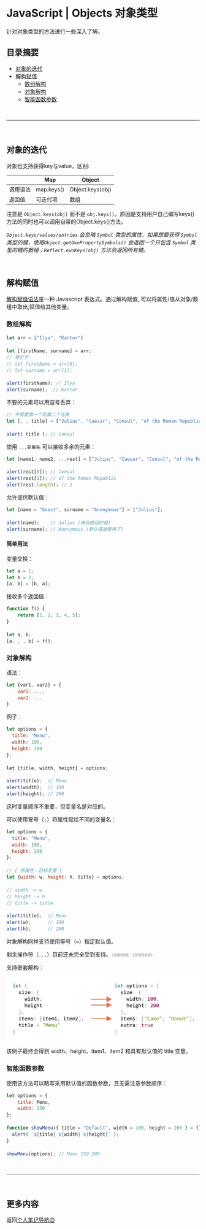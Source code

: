 # JavaScript | Objects 对象类型 <!-- omit in toc -->

针对对象类型的方法进行一些深入了解。

## 目录摘要 <!-- omit in toc -->

- [对象的迭代](#对象的迭代)
- [解构赋值](#解构赋值)
  - [数组解构](#数组解构)
  - [对象解构](#对象解构)
  - [智能函数参数](#智能函数参数)

<br>

---

<br>

## 对象的迭代

对象也支持获得key与value，区别:

|          | Map        | Object           |
| -------- | ---------- | ---------------- |
| 调用语法 | map.keys() | Object.keys(obj) |
| 返回值   | 可迭代项   | 数组             |

注意是 `Object.keys(obj)` 而不是 `obj.keys()`，原因是支持用户自己编写keys()方法的同时也可以调用自带的Object.keys()方法。

*`Object.keys/values/entries` 会忽略 `Symbol` 类型的属性，如果想要获得 `Symbol` 类型的键，使用`Object.getOwnPropertySymbols()` 会返回一个只包含 `Symbol` 类型的键的数组；`Reflect.ownKeys(obj)` 方法会返回所有键。*

<br>

## 解构赋值

[解构赋值语法](https://developer.mozilla.org/zh-CN/docs/Web/JavaScript/Reference/Operators/Destructuring_assignment)是一种 Javascript 表达式。通过解构赋值, 可以将属性/值从对象/数组中取出,赋值给其他变量。

### 数组解构

```js
let arr = ["Ilya", "Kantor"]

let [firstName, surname] = arr;
// 等价于
// let firstName = arr[0];
// let surname = arr[1];

alert(firstName); // Ilya
alert(surname);  // Kantor
```

不要的元素可以用逗号丢弃：

```js
// 不需要第一个和第二个元素
let [, , title] = ["Julius", "Caesar", "Consul", "of the Roman Republic"];

alert( title ); // Consul
```

使用 `...变量名` 可以接收多余的元素：

```js
let [name1, name2, ...rest] = ["Julius", "Caesar", "Consul", "of the Roman Republic"];

alert(rest[0]); // Consul
alert(rest[1]); // of the Roman Republic
alert(rest.length); // 2
```

允许提供默认值：

```js
let [name = "Guest", surname = "Anonymous"] = ["Julius"];

alert(name);    // Julius (来自数组的值)
alert(surname); // Anonymous (默认值被使用了)
```

#### 简单用法 <!-- omit in toc -->

变量交换：

```js
let a = 1;
let b = 2;
[a, b] = [b, a];
```

接收多个返回值：

```js
function f() {
    return [1, 2, 3, 4, 5];
}

let a, b;
[a, , , b] = f();
```

### 对象解构

语法：

```js
let {var1, var2} = {
    var1: ...,
    var2: ...
}
```

例子：

```js
let options = {
  title: "Menu",
  width: 100,
  height: 200
};

let {title, width, height} = options;

alert(title);  // Menu
alert(width);  // 100
alert(height); // 200
```

这时变量顺序不重要，但变量名是对应的。

可以使用冒号（`:`）将属性赋给不同的变量名：

```js
let options = {
  title: "Menu",
  width: 100,
  height: 200
};

// { 原属性：目标变量 }
let {width: w, height: h, title} = options;

// width -> w
// height -> h
// title -> title

alert(title);  // Menu
alert(w);      // 100
alert(h);      // 200
```

对象解构同样支持使用等号（`=`）指定默认值。

剩余操作符（`...`）目前还未完全受到支持。<font size="1" color="grey">（当前时间：2019年8月）</font>

支持嵌套解构：

![嵌套结构图](pics/nested-deconstruction.jpg)

该例子最终会得到 width、height、item1、item2 和具有默认值的 title 变量。

### 智能函数参数

使用该方法可以略写采用默认值的函数参数，且无需注意参数顺序：

```js
let options = {
    title: Menu,
    width: 150
};

function showMenu({ title = "Default", width = 100, height = 200 } = {}) {
  alert( `${title} ${width} ${height}` );
}

showMenu(options); // Menu 150 200
```

<br>

---

<br>

## 更多内容 <!-- omit in toc -->

返回[个人笔记导航😊](../README.md)
